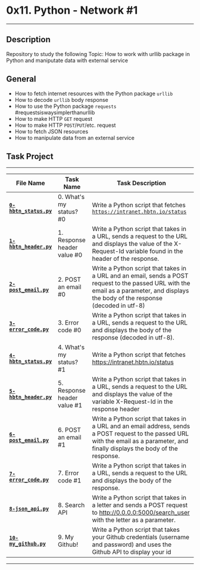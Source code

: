# 0x11. Python - Network #1

---

## Description

Repository to study the following Topic: How to work with urllib package in Python and maniputate data with external service

## General

- How to fetch internet resources with the Python package `urllib`
- How to decode `urllib` body response
- How to use the Python package `requests` #requestsiswaysimplerthanurllib
- How to make HTTP `GET` request
- How to make HTTP `POST`/`PUT`/etc. request
- How to fetch JSON resources
- How to manipulate data from an external service

## Task Project

---
File Name|Task Name|Task Description
---|---|---
[**`0-hbtn_status.py`**](...)|0. What's my status? #0|Write a Python script that fetches [```https://intranet.hbtn.io/status```](...)
[**`1-hbtn_header.py`**](...)|1. Response header value #0|Write a Python script that takes in a URL, sends a request to the URL and displays the value of the X-Request-Id variable found in the header of the response.
[**`2-post_email.py`**](...)|2. POST an email #0|Write a Python script that takes in a URL and an email, sends a POST request to the passed URL with the email as a parameter, and displays the body of the response (decoded in utf-8)
[**`3-error_code.py`**](...)|3. Error code #0|Write a Python script that takes in a URL, sends a request to the URL and displays the body of the response (decoded in utf-8).
[**`4-hbtn_status.py`**](...)|4. What's my status? #1|Write a Python script that fetches <https://intranet.hbtn.io/status>
[**`5-hbtn_header.py`**](...)|5. Response header value #1|Write a Python script that takes in a URL, sends a request to the URL and displays the value of the variable X-Request-Id in the response header
[**`6-post_email.py`**](...)|6. POST an email #1|Write a Python script that takes in a URL and an email address, sends a POST request to the passed URL with the email as a parameter, and finally displays the body of the response.
[**`7-error_code.py`**](...)|7. Error code #1|Write a Python script that takes in a URL, sends a request to the URL and displays the body of the response.
[**`8-json_api.py`**](...)|8. Search API|Write a Python script that takes in a letter and sends a POST request to <http://0.0.0.0:5000/search_user> with the letter as a parameter.
[**`10-my_github.py`**](...)|9. My Github!|Write a Python script that takes your Github credentials (username and password) and uses the Github API to display your id
---
